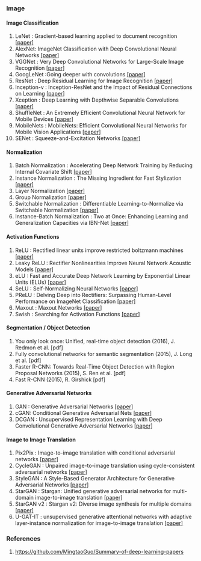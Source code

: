 ### Image


#### Image Classification
1. LeNet : Gradient-based learning applied to document recognition [[paper]](http://vision.stanford.edu/cs598_spring07/papers/Lecun98.pdf)
2. AlexNet: ImageNet Classification with Deep Convolutional Neural Networks [[paper]](https://dl.acm.org/doi/pdf/10.1145/3065386)
3. VGGNet : Very Deep Convolutional Networks for Large-Scale Image Recognition [[paper]](http://cn.arxiv.org/pdf/1409.1556v6)
4. GoogLeNet :Going deeper with convolutions [[paper]](http://cn.arxiv.org/pdf/1409.4842v1)
5. ResNet : Deep Residual Learning for Image Recognition [[paper]](http://cn.arxiv.org/pdf/1512.03385v1)
6. Inception-v : Inception-ResNet and the Impact of Residual Connections on Learning [[paper]](http://cn.arxiv.org/pdf/1602.07261v2)
7. Xception : Deep Learning with Depthwise Separable Convolutions [[paper]](http://cn.arxiv.org/pdf/1610.02357v3)
8. ShuffleNet : An Extremely Efficient Convolutional Neural Network for Mobile Devices [[paper]](http://cn.arxiv.org/pdf/1707.01083v2)
9. MobileNets : MobileNets: Efficient Convolutional Neural Networks for Mobile Vision Applications [[paper]](http://cn.arxiv.org/pdf/1704.04861v1)
10. SENet : Squeeze-and-Excitation Networks [[paper]](http://cn.arxiv.org/pdf/1709.01507)

#### Normalization
1. Batch Normalization : Accelerating Deep Network Training by Reducing Internal Covariate Shift [[paper]](http://cn.arxiv.org/pdf/1502.03167v3)
2. Instance Normalization : The Missing Ingredient for Fast Stylization [[paper]](http://cn.arxiv.org/pdf/1607.08022v3)
3. Layer Normalization [[paper]](https://arxiv.org/pdf/1607.06450v1.pdf)
4. Group Normalization [[paper]](https://arxiv.org/pdf/1803.08494.pdf)
5. Switchable Normalization : Differentiable Learning-to-Normalize via Switchable Normalization [[paper]](https://arxiv.org/pdf/1806.10779.pdf)
6. Instance-Batch Normalization : Two at Once: Enhancing Learning and Generalization Capacities via IBN-Net [[paper]](https://arxiv.org/pdf/1807.09441.pdf)

#### Activation Functions
1. ReLU : Rectified linear units improve restricted boltzmann machines [[paper]](http://www.cs.utoronto.ca/~hinton/absps/reluICML.pdf)
2. Leaky ReLU : Rectifier Nonlinearities Improve Neural Network Acoustic Models [[paper]](http://robotics.stanford.edu/~amaas/papers/relu_hybrid_icml2013_final.pdf)
3. eLU : Fast and Accurate Deep Network Learning by Exponential Linear Units (ELUs) [[paper]](http://cn.arxiv.org/pdf/1511.07289v5)
4. SeLU : Self-Normalizing Neural Networks [[paper]](http://cn.arxiv.org/pdf/1706.02515)
5. PReLU : Delving Deep into Rectifiers: Surpassing Human-Level Performance on ImageNet Classification [[paper]](http://cn.arxiv.org/pdf/1502.01852v1)
6. Maxout : Maxout Networks [[paper]](http://cn.arxiv.org/pdf/1302.4389v4)
7. Swish : Searching for Activation Functions [[paper]](https://arxiv.org/pdf/1710.05941.pdf)

#### Segmentation / Object Detection
1. You only look once: Unified, real-time object detection (2016), J. Redmon et al. [pdf]
2. Fully convolutional networks for semantic segmentation (2015), J. Long et al. [pdf]
3. Faster R-CNN: Towards Real-Time Object Detection with Region Proposal Networks (2015), S. Ren et al. [pdf]
4. Fast R-CNN (2015), R. Girshick [pdf]

#### Generative Adversarial Networks
1. GAN : Generative Adversarial Networks [[paper]](https://arxiv.org/abs/1406.2661)
2. cGAN: Conditional Generative Adversarial Nets [[paper]](http://cn.arxiv.org/pdf/1411.1784)
3. DCGAN : Unsupervised Representation Learning with Deep Convolutional Generative Adversarial Networks [[paper]](https://arxiv.org/abs/1511.06434)

#### Image to Image Translation
1. Pix2Pix : Image-to-image translation with conditional adversarial networks [[paper]](https://openaccess.thecvf.com/content_cvpr_2017/papers/Isola_Image-To-Image_Translation_With_CVPR_2017_paper.pdf)
2. CycleGAN : Unpaired image-to-image translation using cycle-consistent adversarial networks [[paper]](https://openaccess.thecvf.com/content_ICCV_2017/papers/Zhu_Unpaired_Image-To-Image_Translation_ICCV_2017_paper.pdf)
3. StyleGAN : A Style-Based Generator Architecture for Generative Adversarial Networks [[paper]](https://arxiv.org/abs/1812.04948)
4. StarGAN : Stargan: Unified generative adversarial networks for multi-domain image-to-image translation [[paper]](https://openaccess.thecvf.com/content_cvpr_2018/papers/Choi_StarGAN_Unified_Generative_CVPR_2018_paper.pdf)
5. StarGAN v2 : Stargan v2: Diverse image synthesis for multiple domains [[paper]](https://openaccess.thecvf.com/content_CVPR_2020/papers/Choi_StarGAN_v2_Diverse_Image_Synthesis_for_Multiple_Domains_CVPR_2020_paper.pdf)
6. U-GAT-IT : unsupervised generative attentional networks with adaptive layer-instance normalization for image-to-image translation [[paper]](https://arxiv.org/pdf/1907.10830)


### References
1. https://github.com/MingtaoGuo/Summary-of-deep-learning-papers
